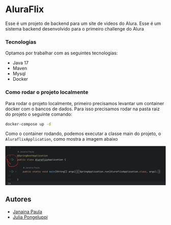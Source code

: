 # AluraFlix

Esse é um projeto de backend para um site de videos do Alura. Esse é um sistema backend desenvolvido para o primeiro 
challenge do Alura

### Tecnologias

Optamos por trabalhar com as seguintes tecnologias:

* Java 17
* Maven
* Mysql
* Docker

### Como rodar o projeto localmente

Para rodar o projeto localmente, primeiro precisamos levantar um container docker com o bancos de dados. Para isso
precisamos rodar na pasta raiz do projeto o seguinte comando:

``` bash
docker-compose up -d
```

Como o container rodando, podemos executar a classe main do projeto, o ```AluraflixApplication```, como mostra a imagem 
abaixo

![AluraflixApplication](./images-readme/aluraflix-app.png)

## Autores
- [Janaina Paula](https://github.com/JanainaPaula)
- [Julia Pongeluppi](https://github.com/JuPonge)

